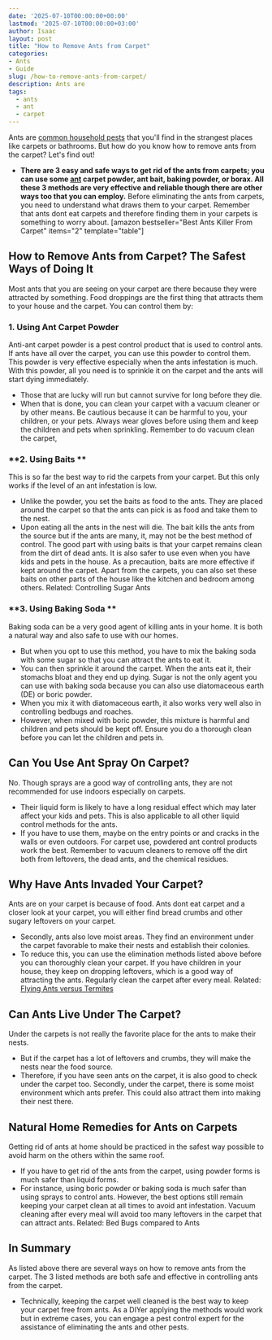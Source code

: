 ```yaml
---
date: '2025-07-10T00:00:00+00:00'
lastmod: '2025-07-10T00:00:00+03:00'
author: Isaac
layout: post
title: "How to Remove Ants from Carpet"
categories:
- Ants
- Guide
slug: /how-to-remove-ants-from-carpet/
description: Ants are
tags: 
  - ants
  - ant
  - carpet
---
```

Ants are
[common household pests](https://pestpolicy.com/what-attracts-carpenter-ants-in-a-home/)
that you'll find in the strangest places like carpets or bathrooms. But how do you know how to remove ants from the carpet? Let's find out!
- **There are 3 easy and safe ways to get rid of the ants from carpets; you can use some [ant](/posts/ant-control-in-federal-way/) carpet powder, ant bait, baking powder, or borax. All these 3 methods are very effective and reliable though there are other ways too that you can employ.**
Before eliminating the ants from carpets, you need to understand what draws them to your carpet. Remember that ants dont eat carpets and therefore finding them in your carpets is something to worry about.
[amazon bestseller="Best Ants Killer From Carpet" items="2" template="table"]
## How to Remove Ants from Carpet? The Safest Ways of Doing It
Most ants that you are seeing on your carpet are there because they were attracted by something.
Food droppings are the first thing that attracts them to your house and the carpet. You can control them by:
### **1. Using Ant Carpet Powder**
Anti-ant carpet powder is a pest control product that is used to control ants. If ants have all over the carpet, you can use this powder to control them.
This
powder is very effective
especially when the ants infestation is much. With this powder, all you need is to sprinkle it on the carpet and the ants will start dying immediately.
- Those that are lucky will run but cannot survive for long before they die.
- When that is done, you can clean your carpet with a vacuum cleaner or by other means.
Be cautious because it can be harmful to you, your children, or your pets. Always wear gloves before using them and keep the children and pets when sprinkling. Remember to do vacuum clean the carpet,
### **2. Using Baits **
This is so far the best way to rid the carpets from your carpet. But this only works if the level of an ant infestation is low.
- Unlike the powder, you set the baits as food to the ants. They are placed around the carpet so that the ants can pick is as food and take them to the nest.
- Upon eating all the ants in the nest will die. The bait kills the ants from the source but if the ants are many, it, may not be the best method of control.
The good part with using baits is that your carpet remains clean from the dirt of dead ants. It is also safer to use even when you have kids and pets in the house.
As a precaution, baits are more effective if kept around the carpet. Apart from the carpets, you can also set these baits on other parts of the house like the kitchen and bedroom among others.
Related:
Controlling Sugar Ants
### **3. Using Baking Soda **
Baking soda can be a very good agent of killing ants in your home. It is both a natural way and also safe to use with our homes.
- But when you opt to use this method, you have to mix the baking soda with some sugar so that you can attract the ants to eat it.
- You can then sprinkle it around the carpet. When the ants eat it, their stomachs bloat and they end up dying.
Sugar is not the only agent you can use with baking soda because you can also use diatomaceous earth (DE) or boric powder.
- When you mix it with diatomaceous earth, it also works very well also in controlling bedbugs and roaches.
- However, when mixed with boric powder, this mixture is harmful and children and pets should be kept off.
Ensure you do a thorough clean before you can let the children and pets in.
## **Can You Use Ant Spray On Carpet?**
No. Though sprays are a good way of controlling ants, they are not recommended for use indoors especially on carpets.
- Their liquid form is likely to have a long residual effect which may later affect your kids and pets. This is also applicable to all other liquid control methods for the ants.
- If you have to use them, maybe on the entry points or and cracks in the walls or even outdoors.
For carpet use, powdered ant control products work the best. Remember to vacuum cleaners to remove off the dirt both from leftovers, the dead ants, and the chemical residues.
## **Why Have Ants Invaded Your Carpet?**
Ants are on your carpet is because of food. Ants dont eat carpet and a closer look at your carpet, you will either find bread crumbs and other sugary leftovers on your carpet.
- Secondly, ants also love moist areas. They find an environment under the carpet favorable to make their nests and establish their colonies.
- To reduce this, you can use the elimination methods listed above before you can thoroughly clean your carpet.
If you have children in your house, they keep on dropping leftovers, which is a good way of attracting the ants. Regularly clean the carpet after every meal.
Related:
[Flying Ants versus Termites](https://pestpolicy.com/flying-ants-vs-termites/)
## **Can Ants Live Under The Carpet?**
Under the carpets is not really the favorite place for the ants to make their nests.
- But if the carpet has a lot of leftovers and crumbs, they will make the nests near the food source.
- Therefore, if you have seen ants on the carpet, it is also good to check under the carpet too.
Secondly, under the carpet, there is some moist environment which ants prefer. This could also attract them into making their nest there.
## Natural Home Remedies for Ants on Carpets
Getting rid of ants at home should be practiced in the safest way possible to avoid harm on the others within the same roof.
- If you have to get rid of the ants from the carpet, using powder forms is much safer than liquid forms.
- For instance, using boric powder or baking soda is much safer than using sprays to control ants.
However, the best options still remain keeping your carpet clean at all times to avoid ant infestation. Vacuum cleaning after every meal will avoid too many leftovers in the carpet that can attract ants.
Related:
Bed Bugs compared to Ants
## In Summary
As listed above there are several ways on how to remove ants from the carpet. The 3 listed methods are both safe and effective in controlling ants from the carpet.
- Technically, keeping the carpet well cleaned is the best way to keep your carpet free from ants.
As a DIYer applying the methods would work but in extreme cases, you can engage a pest control expert for the assistance of eliminating the ants and other pests.
